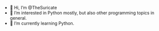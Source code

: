 - 👋 Hi, I’m @TheSuricate
- 👀 I’m interested in Python mostly, but also other programming topics in general.
- 🌱 I’m currently learning Python.

<!---
TheSuricate/TheSuricate is a ✨ special ✨ repository because its `README.md` (this file) appears on your GitHub profile.
You can click the Preview link to take a look at your changes.
--->
